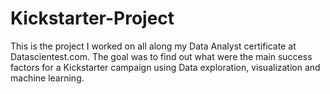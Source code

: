 # Kickstarter-Project
This is the project I worked on all along my Data Analyst certificate at Datascientest.com. 
The goal was to find out what were the main success factors for a Kickstarter campaign using Data exploration, visualization and machine learning.
